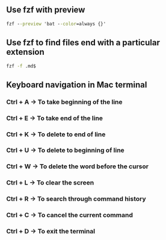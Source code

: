 ## Use fzf with preview

```cmd
fzf --preview 'bat --color=always {}'
```

## Use fzf to find files end with a particular extension

```cmd
fzf -f .md$
```

## Keyboard navigation in Mac terminal

### Ctrl + A -> To take beginning of the line

### Ctrl + E -> To take end of the line

### Ctrl + K -> To delete to end of line

### Ctrl + U -> To delete to beginning of line

### Ctrl + W -> To delete the word before the cursor

### Ctrl + L -> To clear the screen

### Ctrl + R -> To search through command history

### Ctrl + C -> To cancel the current command

### Ctrl + D -> To exit the terminal
